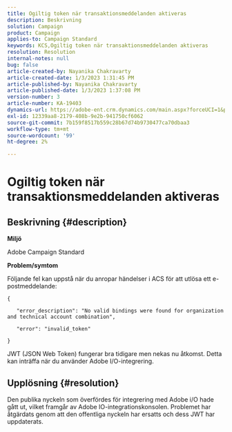 ```yaml
---
title: Ogiltig token när transaktionsmeddelanden aktiveras
description: Beskrivning
solution: Campaign
product: Campaign
applies-to: Campaign Standard
keywords: KCS,Ogiltig token när transaktionsmeddelanden aktiveras
resolution: Resolution
internal-notes: null
bug: false
article-created-by: Nayanika Chakravarty
article-created-date: 1/3/2023 1:31:45 PM
article-published-by: Nayanika Chakravarty
article-published-date: 1/3/2023 1:37:08 PM
version-number: 3
article-number: KA-19403
dynamics-url: https://adobe-ent.crm.dynamics.com/main.aspx?forceUCI=1&pagetype=entityrecord&etn=knowledgearticle&id=e553d6f3-6a8b-ed11-81ac-6045bd006149
exl-id: 12339aa8-2179-408b-9e2b-941750cf6062
source-git-commit: 7b159f8517b559c28b67d74b9730477ca70dbaa3
workflow-type: tm+mt
source-wordcount: '99'
ht-degree: 2%

---
```


# Ogiltig token när transaktionsmeddelanden aktiveras

## Beskrivning {#description}


<b>Miljö</b>

Adobe Campaign Standard

<b>Problem/symtom</b>

Följande fel kan uppstå när du anropar händelser i ACS för att utlösa ett e-postmeddelande:






```
{

   "error_description": "No valid bindings were found for organization and technical account combination",

   "error": "invalid_token"

}
```






JWT (JSON Web Token) fungerar bra tidigare men nekas nu åtkomst. Detta kan inträffa när du använder Adobe I/O-integrering.


## Upplösning {#resolution}


Den publika nyckeln som överfördes för integrering med Adobe i/O hade gått ut, vilket framgår av Adobe IO-integrationskonsolen. Problemet har åtgärdats genom att den offentliga nyckeln har ersatts och dess JWT har uppdaterats.
